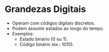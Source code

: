 # Grandezas Digitais

- Operam com códigos digitais discretos.
- Podem assumir estados ao longo do tempo.
- Exemplos:
  - Estado binário (0 ou 1).
  - Código binário (ex.: 1010).
